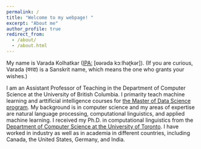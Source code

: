 ```yaml
---
permalink: /
title: "Welcome to my webpage! "
excerpt: "About me"
author_profile: true
redirect_from:
  - /about/
  - /about.html
---
```


My name is Varada Kolhatkar ([IPA:](https://en.wikipedia.org/wiki/International_Phonetic_Alphabet) [ʋəɾəda kɔːlɦəʈkər]). (If you are curious, Varada (वरदा) is a Sanskrit name, which means the one who grants your wishes.)  

I am an Assistant Professor of Teaching in the Department of Computer Science at the University of British Columbia. I primarity teach machine learning and arttificial intelligence courses for [the Master of Data Science program](https://masterdatascience.ubc.ca/why-ubc/leadership). My background is in computer science and my areas of expertise are natural language processing, computational linguistics, and applied machine learning. I received my Ph.D. in computational linguistics from the [Department of Computer Science at the University of Toronto](https://www.cs.toronto.edu/compling/). I have worked in industry as well as in academia in different countries, including Canada, the United States, Germany, and India. 
